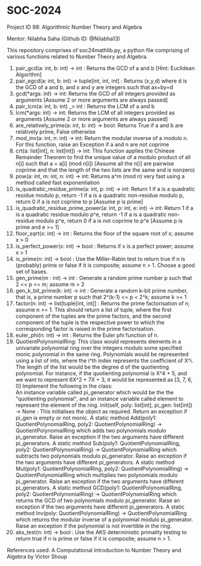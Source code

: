 # SOC-2024
Project ID 98: Algorithmic Number Theory and Algebra

Mentor: Nilabha Saha (Github ID: @Nilabha13)

This repository comprises of soc24mathlib.py, a python file comprising of various functions related to Number Theory and Algebra.
1. pair_gcd(a: int, b: int) -> int : Returns the GCD of a and b [Hint: Euclidean Algorithm]
2. pair_egcd(a: int, b: int) -> tuple[int, int, int] : Returns (x,y,d) where d is the GCD of a and b, and x and y are integers such that ax+by=d
3. gcd(*args: int) -> int: Returns the GCD of all integers provided as arguments [Assume 2 or more arguments are always passed]
4. pair_lcm(a: int, b: int) _> int : Returns the LCM of a and b
5. lcm(*args: int) -> int: Returns the LCM of all integers provided as arguments [Assume 2 or more arguments are always passed]
6. are_relatively_prime(a: int, b: int) -> bool: Returns True if a and b are relatively prime, False otherwise
7. mod_inv(a: int, n: int) -> int: Return the modular inverse of a modulo n. For this function, raise an Exception if a and n are not coprime
8. crt(a: list[int], n: list[int]) -> int: This function applies the Chinese Remainder Theorem to find the unique value of a modulo product of all n[i] such that a = a[i] (mod n[i]) [Assume all the n[i] are pairwise coprime and that the length of the two lists are the same and is nonzero)
9. pow(a: int, m: int, n: int) -> int: Returns a^m (mod n) very fast using a method called fast exponentiation
10. is_quadratic_residue_prime(a: int, p: int) -> int: Return 1 if a is a quadratic residue modulo p, return -1 if a is a quadratic non-residue modulo p, return 0 if a is not coprime to p [Assume p is prime]
11. is_quadratic_residue_prime_power(a: int, p: int, e: int) -> int: Return 1 if a is a quadratic residue modulo p^e, return -1 if a is a quadratic non-residue modulo p^e, return 0 if a is not coprime to p^e [Assume p is prime and e >= 1]
12. floor_sqrt(x: int) -> int : Returns the floor of the square root of x; assume x > 0
13. is_perfect_power(x: int) -> bool : Returns if x is a perfect power; assume x > 1 
14. is_prime(n: int) -> bool : Use the Miller-Rabin test to return true if n is (probably) prime or false if it is composite; assume n > 1. Choose a good set of bases.
15. gen_prime(m : int) -> int : Generate a random prime number p such that 2 <= p <= m; assume m > 2
16. gen_k_bit_prime(k: int) -> int : Generate a random k-bit prime number, that is, a prime number p such that 2^(k-1) <= p < 2^k; assume k >= 1
17. factor(n: int) -> list[tuple[int, int]] : Returns the prime factorisation of n; assume n >= 1. This should return a list of tuple, where the first component of the tuples are the prime factors, and the second component of the tuple is the respective power to which the corresponding factor is raised in the prime factorisation.
18. euler_phi(n: int) -> int : Returns the Euler phi function of n.
19. QuotientPolynomialRing: This class would represents elements in a univariate polynomial ring over the integers modulo some specified monic polynomial in the same ring. Polynomials would be represented using a list of ints, where the i^th index represents the coefficient of X^i. The length of the list would be the degree d of the quotienting polynomial. For instance, if the quotienting polynomial is X^4 + 5, and we want to represent 6X^2 + 7X + 3, it would be represented as [3, 7, 6, 0] Implement the following in the class:  
    An instance variable called pi_generator which would be the the "quotienting polynomial", and an instance variable called element to represent the element of the ring.
    init(self, poly: list[int], pi_gen: list[int]) -> None : This initialises the object as required. Return an exception if pi_gen is empty or not monic.
    A static method Add(poly1: QuotientPolynomialRing, poly2: QuotientPolynomialRing) -> QuotientPolynomialRing  which adds two polynomials modulo pi_generator. Raise an exception if the two arguments have different pi_generators.
    A static method Sub(poly1: QuotientPolynomialRing, poly2: QuotientPolynomialRing) -> QuotientPolynomialRing  which subtracts two polynomials modulo pi_generator. Raise an exception if the two arguments have different pi_generators.
    A static method Mul(poly1: QuotientPolynomialRing, poly2: QuotientPolynomialRing) -> QuotientPolynomialRing  which multiplies two polynomials modulo pi_generator. Raise an exception if the two arguments have different pi_generators.
    A static method GCD(poly1: QuotientPolynomialRing, poly2: QuotientPolynomialRing) -> QuotientPolynomialRing which returns the GCD of two polynomials modulo pi_generator. Raise an exception if the two arguments have different pi_generators.
    A static method Inv(poly: QuotientPolynomialRing) -> QuotientPolynomialRing which returns the modular inverse of a polynomial modulo pi_generator. Raise an exception if the polynomial is not invertible in the ring.
20. aks_test(n: int) -> bool : Use the AKS deterministic primality testing to return true if n is prime or false if it is composite; assume n > 1.

References used:
A Computational Introduction to Number Theory and Algebra by Victor Shoup
